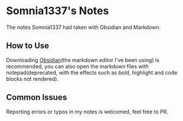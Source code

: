 # Somnia1337's Notes

The notes Somnia1337 had taken with Obsidian and Markdown.

## How to Use

Downloading [Obsidian](https://obsidian.md/)(the markdown editor I've been using) is recommended, you can also open the markdown files with notepad(deprecated, with the effects such as bold, highlight and code blocks not rendered).

## Common Issues

Reporting errors or typos in my notes is welcomed, feel free to PR.
